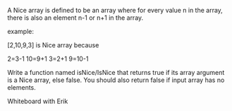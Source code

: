 A Nice array is defined to be an array where for every value n in the array, there is also an element n-1 or n+1 in the array.

example:

[2,10,9,3] is Nice array because

2=3-1
10=9+1
3=2+1
9=10-1

Write a function named isNice/IsNice that returns true if its array argument is a Nice array, else false. You should also return false if input array has no elements.

Whiteboard with Erik